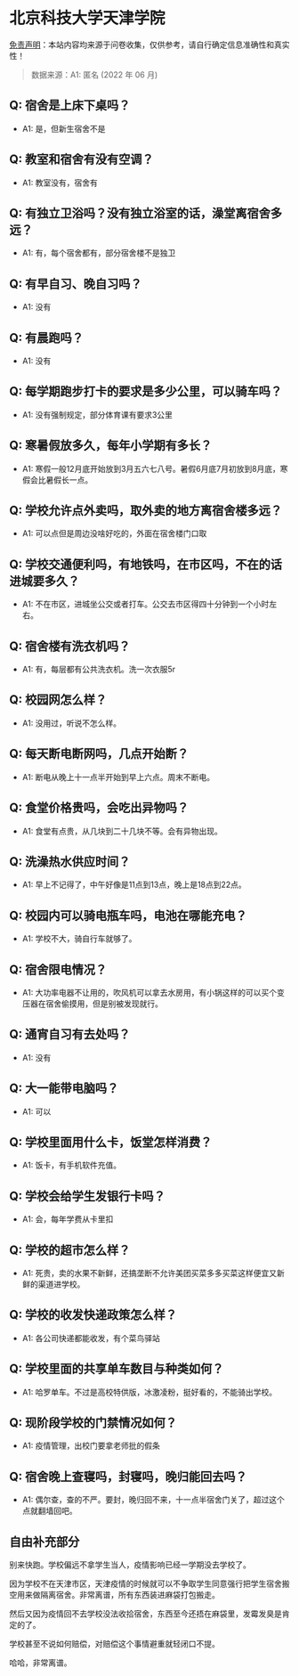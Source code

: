 # 北京科技大学天津学院

[免责声明](https://colleges.chat/#_3)：本站内容均来源于问卷收集，仅供参考，请自行确定信息准确性和真实性！

> 数据来源：A1: 匿名 (2022 年 06 月)

## Q: 宿舍是上床下桌吗？

- A1: 是，但新生宿舍不是

## Q: 教室和宿舍有没有空调？

- A1: 教室没有，宿舍有

## Q: 有独立卫浴吗？没有独立浴室的话，澡堂离宿舍多远？

- A1: 有，每个宿舍都有，部分宿舍楼不是独卫

## Q: 有早自习、晚自习吗？

- A1: 没有

## Q: 有晨跑吗？

- A1: 没有

## Q: 每学期跑步打卡的要求是多少公里，可以骑车吗？

- A1: 没有强制规定，部分体育课有要求3公里

## Q: 寒暑假放多久，每年小学期有多长？

- A1: 寒假一般12月底开始放到3月五六七八号。暑假6月底7月初放到8月底，寒假会比暑假长一点。

## Q: 学校允许点外卖吗，取外卖的地方离宿舍楼多远？

- A1: 可以点但是周边没啥好吃的，外面在宿舍楼门口取

## Q: 学校交通便利吗，有地铁吗，在市区吗，不在的话进城要多久？

- A1: 不在市区，进城坐公交或者打车。公交去市区得四十分钟到一个小时左右。

## Q: 宿舍楼有洗衣机吗？

- A1: 有，每层都有公共洗衣机。洗一次衣服5r

## Q: 校园网怎么样？

- A1: 没用过，听说不怎么样。

## Q: 每天断电断网吗，几点开始断？

- A1: 断电从晚上十一点半开始到早上六点。周末不断电。

## Q: 食堂价格贵吗，会吃出异物吗？

- A1: 食堂有点贵，从几块到二十几块不等。会有异物出现。

## Q: 洗澡热水供应时间？

- A1: 早上不记得了，中午好像是11点到13点，晚上是18点到22点。

## Q: 校园内可以骑电瓶车吗，电池在哪能充电？

- A1: 学校不大，骑自行车就够了。

## Q: 宿舍限电情况？

- A1: 大功率电器不让用的，吹风机可以拿去水房用，有小锅这样的可以买个变压器在宿舍偷摸用，但是别被发现就行。

## Q: 通宵自习有去处吗？

- A1: 没有

## Q: 大一能带电脑吗？

- A1: 可以

## Q: 学校里面用什么卡，饭堂怎样消费？

- A1: 饭卡，有手机软件充值。

## Q: 学校会给学生发银行卡吗？

- A1: 会，每年学费从卡里扣

## Q: 学校的超市怎么样？

- A1: 死贵，卖的水果不新鲜，还搞垄断不允许美团买菜多多买菜这样便宜又新鲜的渠道进学校。

## Q: 学校的收发快递政策怎么样？

- A1: 各公司快递都能收发，有个菜鸟驿站

## Q: 学校里面的共享单车数目与种类如何？

- A1: 哈罗单车。不过是高校特供版，冰激凌粉，挺好看的，不能骑出学校。

## Q: 现阶段学校的门禁情况如何？

- A1: 疫情管理，出校门要拿老师批的假条

## Q: 宿舍晚上查寝吗，封寝吗，晚归能回去吗？

- A1: 偶尔查，查的不严。要封，晚归回不来，十一点半宿舍门关了，超过这个点就翻墙回吧。

## 自由补充部分

别来快跑。学校偏远不拿学生当人，疫情影响已经一学期没去学校了。

因为学校不在天津市区，天津疫情的时候就可以不争取学生同意强行把学生宿舍搬空用来做隔离宿舍。非常离谱，所有东西装进麻袋打包搬走。

然后又因为疫情回不去学校没法收拾宿舍，东西至今还捂在麻袋里，发霉发臭是肯定的了。

学校甚至不说如何赔偿，对赔偿这个事情避重就轻闭口不提。

哈哈，非常离谱。